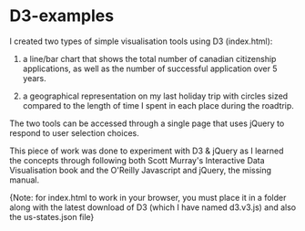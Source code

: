 D3-examples
===========
I created two types of simple visualisation tools using D3 (index.html):

1. a line/bar chart that shows the total number of canadian citizenship applications, as well as the number of successful application over 5 years.

2. a geographical representation on my last holiday trip with circles sized compared to the length of time I spent in each place during the roadtrip.

The two tools can be accessed through a single page that uses jQuery to respond to user selection choices.

This piece of work was done to experiment with D3 & jQuery as I learned the concepts through following both Scott Murray's Interactive Data Visualisation book and the O'Reilly Javascript and jQuery, the missing manual.

{Note: for index.html to work in your browser, you must place it in a folder along with the latest download of D3 (which I have named d3.v3.js) and also the us-states.json file}
